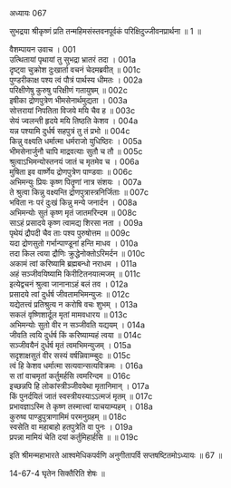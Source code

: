 अध्यायः 067

सुभद्रया श्रीकृष्णं प्रति तन्महिमसंस्तवनपूर्वकं परिक्षिदुज्जीवनप्रार्थना ॥ 1 ॥

वैशम्पायन उवाच ।	001  
उत्थितायां पृथायां तु सुभद्रा भ्रातरं तदा ।	001a  
दृष्ट्वा चुक्रोश दुःखार्ता वचनं चेदमब्रवीत् ॥	001c  
पुण्डरीकाक्ष पश्य त्वं पौत्रं पार्थस्य धीमतः ।	002a  
परिक्षीणेषु कुरुषु परिक्षीणं गतायुषम् ॥	002c  
इषीका द्रोणपुत्रेण भीमसेनार्थमुद्यता ।	003a  
सोत्तरायां निपतिता विजये मयि चैव ह ॥	003c  
सेयं ज्वलन्ती हृदये मयि तिष्ठति केशव ।	004a  
यन्न पश्यामि दुर्धर्ष सहपुत्रं तु तं प्रभो ॥	004c  
किन्नु वक्ष्यति धर्मात्मा धर्मराजो युधिष्ठिरः ।	005a  
भीमसेनार्जुनौ चापि माद्रवत्याः सुतौ च तौ ॥	005c  
श्रुत्वाऽभिमन्योस्तनयं जातं च मृतमेव च ।	006a  
मुषिता इव वार्ष्णेय द्रोणपुत्रेण पाण्डवाः ॥	006c  
अभिमन्युः प्रियः कृष्ण पितॄणां नात्र संशयः ।	007a  
ते श्रुत्वा किन्नु वक्ष्यन्ति द्रोणपुत्रास्त्रनिर्जिताः ॥	007c  
भविता नः परं दुःखं किन्नु मन्ये जनार्दन ।	008a  
अभिमन्योः सुतं कृष्ण मृतं जातमरिन्दम ॥	008c  
साऽहं प्रसादये कृष्ण त्वामद्य शिरसा नता ।	009a  
पृथेयं द्रौपदी चैव ताः पश्य पुरुषोत्तम ॥	009c  
यदा द्रोणसुतो गर्भान्पाण्डूनां हन्ति माधव ।	010a  
तदा किल त्वया द्रौणिः क्रुद्धेनोक्तोऽरिमर्दन ॥	010c  
अकामं त्वां करिष्यामि ब्रह्मबन्धो नराधम ।	011a  
अहं सञ्जीवयिष्यामि किरीटितनयात्मजम् ॥	011c  
इत्येद्वचनं श्रुत्वा जानानाऽहं बलं तव ।	012a  
प्रसादये त्वां दुर्धर्ष जीवतामभिमन्युजः ॥	012c  
यद्येतत्त्वं प्रतिश्रुत्य न करोषि वचः शुभम् ।	013a  
सकलं वृष्णिशार्दूल मृतां मामवधारय ॥	013c  
अभिमन्योः सुतो वीर न सञ्जीवति यद्ययम् ।	014a  
जीवति त्वयि दुर्धर्ष किं करिष्याम्यहं त्वया ॥	014c  
सञ्जीवयैनं दुर्धर्ष मृतं त्वमभिमन्युजम् ।	015a  
सदृशाक्षसुतं वीर सस्यं वर्षन्निवाम्म्बुदः ॥	015c  
त्वं हि केशव धर्मात्मा सत्यवान्सत्यविक्रमः ।	016a  
स तां वाचमृतां कर्तुमर्हसि त्वमरिन्दम ॥	016c  
इच्छन्नपि हि लोकांस्त्रीञ्जीवयेथा मृतानिमान् ।	017a  
किं पुनर्दयितं जातं स्वस्त्रीयस्याऽऽत्मजं मृतम् ॥	017c  
प्रभावज्ञाऽस्मि ते कृष्ण तस्मात्त्वां याचयाम्यहम् ।	018a  
कुरुष्व पाण्डुपुत्राणामिमं परमनुग्रहम् ॥	018c  
स्वसेति वा महाबाहो हतपुत्रेति वा पुनः ।	019a  
प्रपन्ना मामियं चेति दयां कर्तुमिहार्हसि ॥ ॥	019c  

इति श्रीमन्महाभारते आश्वमेधिकपर्वणि अनुगीतापर्वि सप्तषष्टितमोऽध्यायः ॥ 67 ॥

14-67-4 घृतेन सिक्तैरिति शेषः ॥
